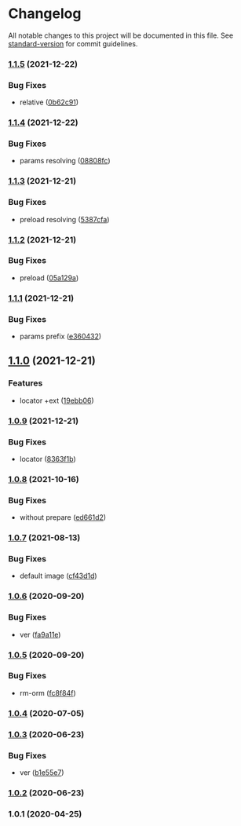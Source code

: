 # Changelog

All notable changes to this project will be documented in this file. See [standard-version](https://github.com/conventional-changelog/standard-version) for commit guidelines.

### [1.1.5](https://github.com/freedomsex/photo-upload-bundle/compare/1.1.4...1.1.5) (2021-12-22)


### Bug Fixes

* relative ([0b62c91](https://github.com/freedomsex/photo-upload-bundle/commit/0b62c91e02a27ad0b219ab3bb5aca0dbcaf9c4a3))

### [1.1.4](https://github.com/freedomsex/photo-upload-bundle/compare/1.1.3...1.1.4) (2021-12-22)


### Bug Fixes

* params resolving ([08808fc](https://github.com/freedomsex/photo-upload-bundle/commit/08808fce1ec54551d79105dac4b7b882784cba27))

### [1.1.3](https://github.com/freedomsex/photo-upload-bundle/compare/1.1.2...1.1.3) (2021-12-21)


### Bug Fixes

* preload resolving ([5387cfa](https://github.com/freedomsex/photo-upload-bundle/commit/5387cfae767d082eebca05d14bda143792ea4125))

### [1.1.2](https://github.com/freedomsex/photo-upload-bundle/compare/1.1.1...1.1.2) (2021-12-21)


### Bug Fixes

* preload ([05a129a](https://github.com/freedomsex/photo-upload-bundle/commit/05a129a0459987beaf482f28c673e7e65ea9b9e3))

### [1.1.1](https://github.com/freedomsex/photo-upload-bundle/compare/1.1.0...1.1.1) (2021-12-21)


### Bug Fixes

* params prefix ([e360432](https://github.com/freedomsex/photo-upload-bundle/commit/e3604327d55d3b703ea48582d9857b21aa057588))

## [1.1.0](https://github.com/freedomsex/photo-upload-bundle/compare/1.0.9...1.1.0) (2021-12-21)


### Features

* locator +ext ([19ebb06](https://github.com/freedomsex/photo-upload-bundle/commit/19ebb06932bde332defcdae480c9ac921bc37769))

### [1.0.9](https://github.com/freedomsex/photo-upload-bundle/compare/v1.0.8...v1.0.9) (2021-12-21)


### Bug Fixes

* locator ([8363f1b](https://github.com/freedomsex/photo-upload-bundle/commit/8363f1bacdfa0b136c46927883714ab5025d4c83))

### [1.0.8](https://github.com/freedomsex/photo-upload-bundle/compare/v1.0.7...v1.0.8) (2021-10-16)


### Bug Fixes

* without prepare ([ed661d2](https://github.com/freedomsex/photo-upload-bundle/commit/ed661d2c65d62b552f5f1edb7e0532daa180f9b4))

### [1.0.7](https://github.com/freedomsex/photo-upload-bundle/compare/v1.0.6...v1.0.7) (2021-08-13)


### Bug Fixes

* default image ([cf43d1d](https://github.com/freedomsex/photo-upload-bundle/commit/cf43d1d0b71d43318be41c94091dea727efb721a))

### [1.0.6](https://github.com/freedomsex/photo-upload-bundle/compare/v1.0.5...v1.0.6) (2020-09-20)


### Bug Fixes

* ver ([fa9a11e](https://github.com/freedomsex/photo-upload-bundle/commit/fa9a11e7fa5cf4ecc3f681c6f59220f5bce02528))

### [1.0.5](https://github.com/freedomsex/photo-upload-bundle/compare/v1.0.4...v1.0.5) (2020-09-20)


### Bug Fixes

* rm-orm ([fc8f84f](https://github.com/freedomsex/photo-upload-bundle/commit/fc8f84f3fc16f77479bba235a8782ce1f67e3001))

### [1.0.4](https://github.com/freedomsex/photo-upload-bundle/compare/v1.0.3...v1.0.4) (2020-07-05)

### [1.0.3](https://github.com/freedomsex/photo-upload-bundle/compare/v1.0.2...v1.0.3) (2020-06-23)


### Bug Fixes

* ver ([b1e55e7](https://github.com/freedomsex/photo-upload-bundle/commit/b1e55e7fa1763008b7153166e3f61471a22e2298))

### [1.0.2](https://github.com/freedomsex/photo-upload-bundle/compare/v1.0.1...v1.0.2) (2020-06-23)

### 1.0.1 (2020-04-25)
